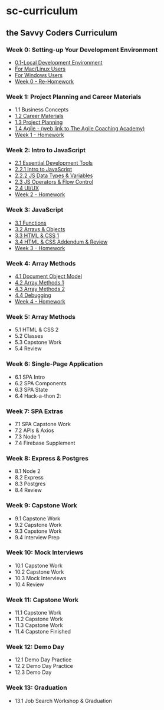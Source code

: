 # sc-curriculum

## the Savvy Coders Curriculum

### Week 0: **Setting-up Your Development Environment**

- [0.1-Local Development Environment](Week0-DevelopmentEnvironment\0.1-Local-dev-encironment.md)
- [For Mac/Linux Users](Week0-DevelopmentEnvironment\ForMacUsers.md)
- [For Windows Users](Week0-DevelopmentEnvironment\ForWindowsUsers.md)
- [Week 0 - Re-Homework](Week0-DevelopmentEnvironment\Week0-PreHomework\0-PreHomework.md)

### Week 1: **Project Planning and Career Materials**

- 1.1 Business Concepts
- [1.2 Career Materials](Week1-ProjectPlanning&CareerMaterials\1.2-CareerMaterials\CareerMaterialsLinks.md)
- [1.3 Project Planning](Week1-ProjectPlanning&CareerMaterials\1.3-ProjectPlanning\ProjectPlanningLinks.md)
- [1.4 Agile - (web link to The Agile Coaching Academy)](https://courses.theagilecoach.com/users/sign_in)
- [Week 1 - Homework](Week1-ProjectPlanning&CareerMaterials\Week1-Homework\1-Homework.md)

### Week 2: **Intro to JavaScript**

- [2.1 Essential Development Tools](Week2-IntroTojavaScript\2.1-EssentialDevTools\2.1-EssentialDevTools.md)
- [2.2.1 Intro to JavaScript](Week2-IntroTojavaScript\2.2-IntroToJavaScript\2.2.1-IntroToJavaScript.md)
- [2.2.2 JS Data Types & Variables](Week2-IntroTojavaScript\2.2-IntroToJavaScript\2.2.2-DataTypes&Variables.md)
- [2.3 JS Operators & Flow Control](Week2-IntroTojavaScript\2.3-JSOperators&FlowControl\2.3-JSOperators&FlowControl.md)
- [2.4 UI/UX](Week2-IntroTojavaScript\2.4-UI&UX\2.4-UI&UX.md)
- [Week 2 - Homework](Week2-IntroTojavaScript\Week2-Homework\2-Homework.md)

### Week 3: **JavaScript**

- [3.1 Functions](Week3-JavaScript\3.1-JSFunctions\3.1-Functions.md)
- [3.2 Arrays & Objects](Week3-JavaScript\3.2-JSArrays&Objects\3.2-DataCollections.md)
- [3.3 HTML & CSS 1](Week3-JavaScript\3.3-HTML&CSSBasics\3.3-HTML&CSSBasics.md)
- [3.4 HTML & CSS Addendum & Review](Week3-JavaScript\3.4-HTML&CSSReview\3.4-CSSAddendum-Units&Variables.md)
- [Week 3 - Homework](Week3-JavaScript\Week3-Homework\3-Homework.md)

### Week 4: **Array Methods**

- [4.1 Document Object Model](Week4-ArrayMethods\4.1-JS&DOM\4.1-DocumentObjectModel.md)
- [4.2 Array Methods 1](Week4-ArrayMethods\4.2-ArrayMethods1\4.2-ArrayMethods1.md)
- [4.3 Array Methods 2](Week4-ArrayMethods\4.3-ArrayMethods2\4.3-ArrayMethods2.md)
- [4.4 Debugging](Week4-ArrayMethods\4.4-Debugging&Review\4.4-Debugging.md)
- [Week 4 - Homework](Week4-ArrayMethods\Week4-Homework\4-Homework.md)

### Week 5: **Array Methods**

- 5.1 HTML & CSS 2
- 5.2 Classes
- 5.3 Capstone Work
- 5.4 Review

### Week 6: **Single-Page Application**

- 6.1 SPA Intro
- 6.2 SPA Components
- 6.3 SPA State
- 6.4 Hack-a-thon 2:

### Week 7: **SPA Extras**

- 7.1 SPA Capstone Work
- 7.2 APIs & Axios
- 7.3 Node 1
- 7.4 Firebase Supplement

### Week 8: **Express & Postgres**

- 8.1 Node 2
- 8.2 Express
- 8.3 Postgres
- 8.4 Review

### Week 9: **Capstone Work**

- 9.1 Capstone Work
- 9.2 Capstone Work
- 9.3 Capstone Work
- 9.4 Interview Prep

### Week 10: **Mock Interviews**

- 10.1 Capstone Work
- 10.2 Capstone Work
- 10.3 Mock Interviews
- 10.4 Review

### Week 11: **Capstone Work**

- 11.1 Capstone Work
- 11.2 Capstone Work
- 11.3 Capstone Work
- 11.4 Capstone Finished

### Week 12: **Demo Day**

- 12.1 Demo Day Practice
- 12.2 Demo Day Practice
- 12.3 Demo Day

### Week 13: **Graduation**

- 13.1 Job Search Workshop & Graduation
